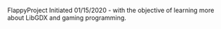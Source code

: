 FlappyProject
Initiated 01/15/2020 - with the objective of learning more about LibGDX and gaming programming.
